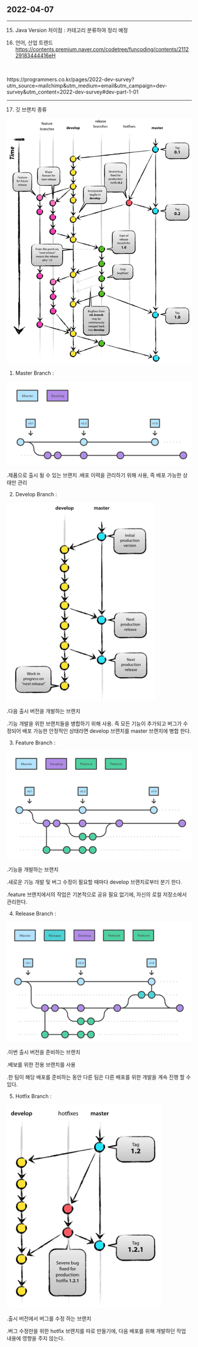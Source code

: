 ## 2022-04-07 
---

15. Java Version 차이점 : 카테고리 분류하여 정리 예정<br>


16. 언어, 산업 트렌드<br>
https://contents.premium.naver.com/codetree/funcoding/contents/211229183444416eH
<br>
<br>
https://programmers.co.kr/pages/2022-dev-survey?utm_source=mailchimp&utm_medium=email&utm_campaign=dev-survey&utm_content=2022-dev-survey#dev-part-1-01
<br>

---
17. 깃 브랜치 종류<br>

![ex_screenshot](../img/total-branch.png)<br>

1) Master Branch : <br>

![ex_screenshot](../img/masterbranch.png)<br>

.제품으로 출시 될 수 있는 브랜치
.배포 이력을 관리하기 위해 사용, 즉 배포 가능한 상태만 관리<br>

2) Develop Branch : <br>

![ex_screenshot](../img/developbranch.png)<br>

.다음 출시 버전을 개발하는 브랜치<br>

.기능 개발을 위한 브랜치들을 병합하기 위해 사용. 즉 모든 기능이 추가되고 버그가 수정되어 배포 가능한 안정적인 상태라면 develop 브랜치를 master 브랜치에 병합 한다.<br>

3) Feature Branch : <br>

![ex_screenshot](../img/featurebranch.png)<br>

.기능을 개발하는 브랜치<br>

.새로운 기능 개발 및 버그 수정이 필요할 때마다 develop 브랜치로부터 분기 한다.<br>

.feature 브랜치에서의 작업은 기본적으로 공유 필요 없기에, 자신의 로컬 저장소에서 관리한다.<br>

4) Release Branch : <br>

![ex_screenshot](../img/releasebranch.png)<br>

.이번 출시 버전을 준비하는 브랜치<br>

.베보를 위한 전용 브랜치를 사용<br>

.한 팀이 해당 배포를 준비하는 동안 다른 팀은 다른 배포를 위한 개발을 계속 진행 할 수 있다.<br>

5) Hotfix Branch : <br>

![ex_screenshot](../img/hotfixbranch.png)<br>

.출시 버전에서 버그를 수정 하는 브랜치<br>

.버그 수정만을 위한 hotfix 브랜치를 따로 만들기에, 다음 배포를 위해 개발하던 작업 내용에 영향을 주지 않는다.<br>
